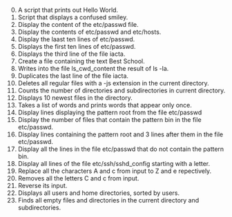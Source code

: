 0. A script that prints out Hello World.
1. Script that displays a confused smiley.
2. Display the content of the etc/passwd file.
3. Display the contents of etc/passwd and etc/hosts.
4. Display the laast ten lines of etc/passwd.
5. Displays the first ten lines of etc/passwd.
6. Displays the third line of the file iacta.
7. Create a file containing the text Best School.
8. Writes into  the file ls_cwd_content the result of ls -la.
9. Duplicates the last line of the file iacta.
10. Deletes all regular files with a -js extension in the current directory.
11. Counts the number of directories and subdirectories in current directory.
12. Displays 10 newest files in the directory.
13. Takes a list of words and prints words that appear only once.
14. Display lines displaying the pattern root from the file etc/passwd
15. Display the number of files that contain the pattern bin in the file etc/passwd.
16. Display lines containing the pattern root and 3 lines after them in the file etc/passwd.
17. Display all the lines in the file etc/passwd that do not contain the pattern bin.
18. Display all lines of the file etc/ssh/sshd_config starting with a letter.
19. Replace all the characters A and c from input to Z and e repectively.
20. Removes all the letters C and c from input.
21. Reverse its input.
22. Displays all users and home directories, sorted by users.
23. Finds all empty files and directories in the current directory and subdirectories.
